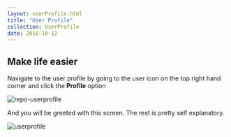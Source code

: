 ```yaml
---
layout: userProfile.html
title: "User Profile"
collection: UserProfile
date: 2016-10-12
---
```


Make life easier
---

Navigate to the user profile by going to the user icon on the top right hand corner and click the **Profile** option


![repo-userprofile](/assets/img/userProfile/repo-userprofile.JPG)


And you will be greeted with this screen. The rest is pretty self explanatory.


![userprofile](/assets/img/userProfile/userprofile.JPG)
